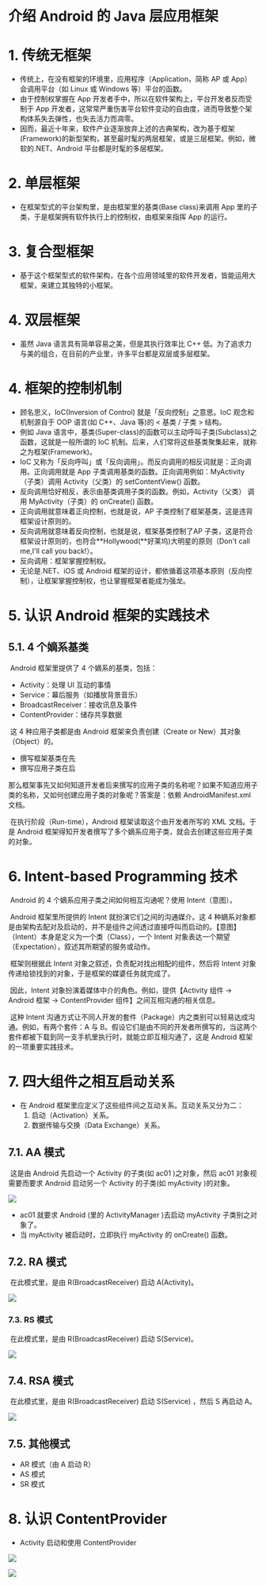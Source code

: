 # 介绍 Android 的 Java 层应用框架

# 1. 传统无框架

* 传统上，在没有框架的环境里，应用程序（Application，简称 AP 或 App）会调用平台（如 Linux 或 Windows 等）平台的函数。
* 由于控制权掌握在 App 开发者手中，所以在软件架构上，平台开发者反而受制于 App 开发者，这常常严重伤害平台软件变动的自由度，进而导致整个架构体系失去弹性，也失去活力而凋零。
* 因而，最近十年来，软件产业逐渐放弃上述的古典架构，改为基于框架(Framework)的新型架构，甚至最时髦的两层框架，或是三层框架。例如，微软的.NET、Android 平台都是时髦的多层框架。

# 2. 单层框架

* 在框架型式的平台架构里，是由框架里的基类(Base class)来调用 App 里的子类，于是框架拥有软件执行上的控制权，由框架来指挥 App 的运行。

# 3. 复合型框架

* 基于这个框架型式的软件架构，在各个应用领域里的软件开发者，皆能运用大框架，来建立其独特的小框架。

# 4. 双层框架

* 虽然 Java 语言具有简单容易之美，但是其执行效率比 C++ 低。为了追求力与美的组合，在目前的产业里，许多平台都是双层或多层框架。

# 4. 框架的控制机制

* 顾名思义，IoC(Inversion of Control) 就是「反向控制」之意思。IoC 观念和机制源自于 OOP 语言(如 C++、Java 等)的 < 基类 / 子类 > 结构。
* 例如 Java 语言中，基类(Super-class)的函数可以主动呼叫子类(Subclass)之函数，这就是一般所谓的 IoC 机制。后来，人们常将这些基类聚集起来，就称之为框架(Framework)。
* IoC 又称为「反向呼叫」或「反向调用」。而反向调用的相反词就是：正向调用。正向调用就是 App 子类调用基类的函数。正向调用例如：MyActivity（子类）调用 Activity（父类）的 setContentView() 函数。
* 反向调用恰好相反，表示由基类调用子类的函数。例如，Activity（父类） 调用 MyActivity（子类）的 onCreate() 函数。
* 正向调用就意味着正向控制，也就是说，AP 子类控制了框架基类，这是违背框架设计原则的。
* 反向调用就意味着反向控制，也就是说，框架基类控制了AP 子类，这是符合框架设计原则的，也符合**Hollywood(**好莱坞)大明星的原则（Don't call me,I'll call you back!）。
* 反向调用：框架掌握控制权。
* 无论是.NET、iOS 或 Android 框架的设计，都依循着这项基本原则（反向控制），让框架掌握控制权，也让掌握框架者能成为强龙。

# 5. 认识 Android 框架的实践技术

## 5.1. 4 个嫡系基类

​		Android 框架里提供了 4 个嫡系的基类，包括：

* Activity：处理 UI 互动的事情
* Service：幕后服务（如播放背景音乐）
* BroadcastReceiver：接收讯息及事件
* ContentProvider：储存共享数据

​		这 4 种应用子类都是由 Android 框架来负责创建（Create or New）其对象（Object）的。

* 撰写框架基类在先
* 撰写应用子类在后

​		那么框架事先又如何知道开发者后来撰写的应用子类的名称呢？如果不知道应用子类的名称，又如何创建应用子类的对象呢？答案是：依赖 AndroidManifest.xml 文档。

​		在执行阶段（Run-time），Android 框架读取这个由开发者所写的 XML 文档。于是 Android 框架得知开发者撰写了多个嫡系应用子类，就会去创建这些应用子类的对象。

# 6. Intent-based Programming 技术

​		Android 的 4 个嫡系应用子类之间如何相互沟通呢？使用 Intent（意图）。

​		Android 框架里所提供的 Intent 就扮演它们之间的沟通媒介。这 4 种嫡系对象都是由架构去配对及启动的，并不是组件之间透过直接呼叫而启动的。【意图】（Intent）本身是定义为一个类（Class），一个 Intent 对象表达一个期望（Expectation），叙述其所期望的服务或动作。

​		框架则根据此 Intent 对象之叙述，负责配对找出相配的组件，然后将 Intent 对象传递给锁找到的对象，于是框架的媒婆任务就完成了。

​		因此，Intent 对象扮演着媒体中介的角色。例如，提供【Activity 组件 -> Android 框架 -> ContentProvider 组件】之间互相沟通的相关信息。

​		这种 Intent 沟通方式让不同人开发的套件（Package）内之类别可以轻易达成沟通。例如，有两个套件：A 与 B。假设它们是由不同的开发者所撰写的，当这两个套件都被下载到同一支手机里执行时，就能立即互相沟通了，这是 Android 框架的一项重要实践技术。

# 7. 四大组件之相互启动关系

* 在 Android 框架里应定义了这些组件间之互动关系。互动关系又分为二：
  1. 启动（Activation）关系。
  2. 数据传输与交换（Data Exchange）关系。

## 7.1. AA 模式

​		这是由 Android 先启动一个 Activity 的子类(如 ac01 )之对象，然后 ac01 对象视需要而要求 Android 启动另一个 Activity 的子类(如 myActivity )的对象。

![](image/AA模式.png)

* ac01 就要求 Android (里的 ActivityManager )去启动 myActivity 子类别之对象了。
* 当 myActivity 被启动时，立即执行 myActivity 的 onCreate() 函数。

## 7.2. RA 模式

​		在此模式里，是由 R(BroadcastReceiver) 启动 A(Activity)。

![](image/RA模式.png)

### 7.3. RS 模式

​		在此模式里，是由 R(BroadcastReceiver) 启动 S(Service)。

![](image/RS模式.png)

## 7.4. RSA 模式

​		在此模式里，是由 R(BroadcastReceiver) 启动 S(Service) ，然后 S 再启动 A。

![](image/RSA模式.png)

## 7.5. 其他模式

* AR 模式（由 A 启动 R）
* AS 模式
* SR 模式

# 8. 认识 ContentProvider

* Activity 启动和使用 ContentProvider

![](image/A使用C.png)

![](image/cp.png)